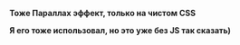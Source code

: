 **Тоже Параллах эффект, только на чистом CSS**

__Я его тоже использовал, но это уже без JS так сказать)__